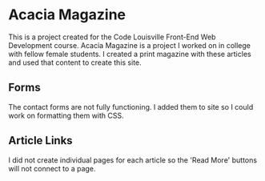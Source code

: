 # Acacia Magazine

This is a project created for the Code Louisville Front-End Web Development course. Acacia Magazine is a project I worked on in college with fellow female students. I created a print magazine with these articles and used that content to create this site.

## Forms

The contact forms are not fully functioning. I added them to site so I could work on formatting them with CSS.


## Article Links

I did not create individual pages for each article so the 'Read More' buttons will not connect to a page.